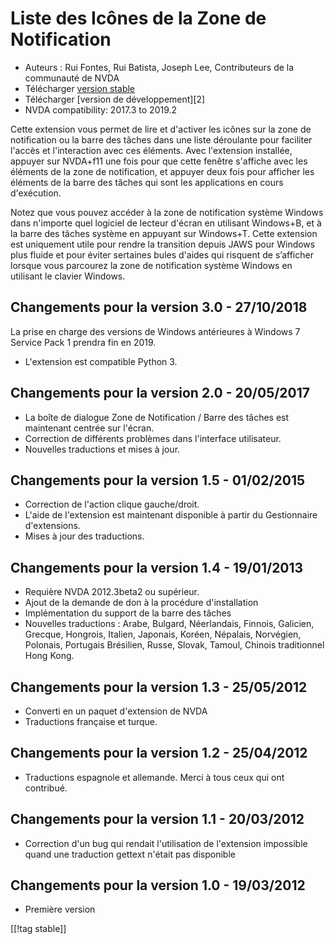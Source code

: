 # Liste des Icônes de la Zone de Notification #

*   Auteurs : Rui Fontes, Rui Batista, Joseph Lee, Contributeurs de la
    communauté de NVDA
*   Télécharger [version stable][1]
*   Télécharger [version de développement][2]
*   NVDA compatibility: 2017.3 to 2019.2

Cette extension vous permet de lire et d'activer les icônes sur la zone de
notification ou la barre des tâches dans une liste déroulante pour faciliter
l'accès et l'interaction avec ces éléments. Avec l'extension installée,
appuyer sur NVDA+f11 une fois pour que cette fenêtre s'affiche avec les
éléments de la zone de notification, et appuyer deux fois pour afficher les
éléments de la barre des tâches qui sont les applications en cours
d'exécution.

Notez que vous pouvez accéder à la zone de notification système Windows dans
n'importe quel logiciel de lecteur d'écran en utilisant Windows+B, et à la
barre des tâches système en appuyant sur Windows+T. Cette extension est
uniquement utile pour rendre la transition depuis JAWS pour Windows plus
fluide et pour éviter sertaines bules d'aides qui risquent de s’afficher
lorsque vous parcourez la zone de notification système Windows en utilisant
le clavier Windows.

## Changements pour la version 3.0 - 27/10/2018 ##

La prise en charge des versions de Windows antérieures à Windows 7 Service
Pack 1 prendra fin en 2019.

* L'extension est compatible Python 3.

## Changements pour la version 2.0 - 20/05/2017 ##

* La boîte de dialogue Zone de Notification / Barre des tâches est
  maintenant centrée sur l'écran.
* Correction de différents problèmes dans l'interface utilisateur.
* Nouvelles traductions et mises à jour.

## Changements pour la version 1.5 - 01/02/2015 ##

* Correction de l'action clique gauche/droit.
* L'aide de l'extension est maintenant disponible à partir du Gestionnaire
  d'extensions.
* Mises à jour des traductions.

## Changements pour la version 1.4 - 19/01/2013 ##

* Requière NVDA 2012.3beta2 ou supérieur.
* Ajout de la demande de don à la procédure d'installation
* Implémentation du support de la barre des tâches
* Nouvelles traductions : Arabe, Bulgard, Néerlandais, Finnois, Galicien,
  Grecque, Hongrois, Italien, Japonais, Koréen, Népalais, Norvégien,
  Polonais, Portugais Brésilien, Russe, Slovak, Tamoul, Chinois traditionnel
  Hong Kong.

## Changements pour la version 1.3 - 25/05/2012 ##

* Converti en un paquet d'extension de NVDA
* Traductions française et turque.

## Changements pour la version  1.2 - 25/04/2012 ##

* Traductions espagnole et allemande. Merci à tous ceux qui ont contribué.

## Changements pour la version 1.1 - 20/03/2012 ##

* Correction d'un bug qui rendait l'utilisation de l'extension impossible
  quand une traduction gettext n'était pas disponible

## Changements pour la version 1.0 - 19/03/2012 ##

* Première version

[[!tag stable]]

[1]: https://addons.nvda-project.org/files/get.php?file=st
